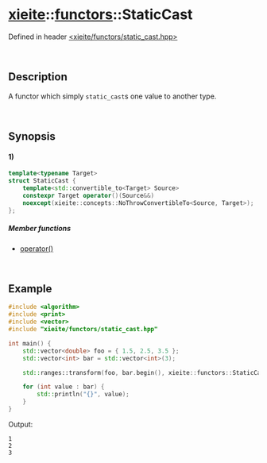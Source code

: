 # [xieite](../../xieite.md)\:\:[functors](../../functors.md)\:\:StaticCast
Defined in header [<xieite/functors/static_cast.hpp>](../../../include/xieite/functors/static_cast.hpp)

&nbsp;

## Description
A functor which simply `static_cast`s one value to another type.

&nbsp;

## Synopsis
#### 1)
```cpp
template<typename Target>
struct StaticCast {
    template<std::convertible_to<Target> Source>
    constexpr Target operator()(Source&&)
    noexcept(xieite::concepts::NoThrowConvertibleTo<Source, Target>);
};
```
##### Member functions
- [operator()](./structures/static_cast/1/operators/call.md)

&nbsp;

## Example
```cpp
#include <algorithm>
#include <print>
#include <vector>
#include "xieite/functors/static_cast.hpp"

int main() {
    std::vector<double> foo = { 1.5, 2.5, 3.5 };
    std::vector<int> bar = std::vector<int>(3);

    std::ranges::transform(foo, bar.begin(), xieite::functors::StaticCast<int>());

    for (int value : bar) {
        std::println("{}", value);
    }
}
```
Output:
```
1
2
3
```
